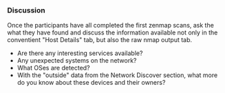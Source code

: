 ### Discussion

Once the participants have all completed the first zenmap scans, ask the what they have found and discuss the information available not only in the conventient "Host Details" tab, but also the raw nmap output tab.  

 * Are there any interesting services available?
 * Any unexpected systems on the network?
 * What OSes are detected?
 * With the "outside" data from the Network Discover section, what more do you know about these devices and their owners?